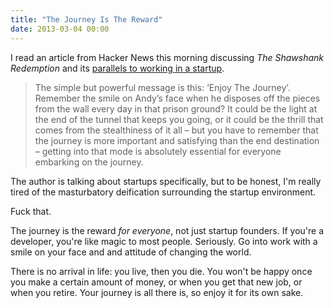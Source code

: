 ```yaml
---
title: "The Journey Is The Reward"
date: 2013-03-04 00:00
---
```


<import><p>I read an article from Hacker News this morning discussing <em>The Shawshank Redemption</em> and its <a href="http://statspotting.com/a-lesson-from-the-shawshank-redemption/">parallels to working in a startup</a>.</p>

<blockquote>
  <p>The simple but powerful message is this: ‘Enjoy The Journey’. Remember the smile on Andy’s face when he disposes off the pieces from the wall every day in that prison ground? It could be the light at the end of the tunnel that keeps you going, or it could be the thrill that comes from the stealthiness of it all – but you have to remember that the journey is more important and satisfying than the end destination – getting into that mode is absolutely essential for everyone embarking on the journey.</p>
</blockquote>

<p>The author is talking about startups specifically, but to be honest, I'm really tired of the masturbatory deification surrounding the startup environment.</p>

<p>Fuck that.</p>

<p>The journey is the reward <em>for everyone</em>, not just startup founders. If you're a developer, you're like magic to most people. Seriously. Go into work with a smile on your face and and attitude of changing the world. </p>

<p>There is no arrival in life: you live, then you die. You won't be happy once you make a certain amount of money, or when you get that new job, or when you retire. Your journey is all there is, so enjoy it for its own sake. </p></import>

<!-- more -->

